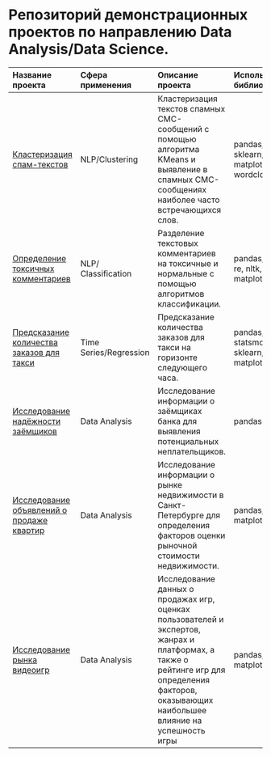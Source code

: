 # Репозиторий демонстрационных проектов по направлению Data Analysis/Data Science.

| Название проекта          |Сфера применения   |Описание проекта             | Используемые библиотеки     |
| :------------------------ |:----------------- |:----------------------------|:----------------------------|
| [Кластеризация спам-текстов](https://github.com/AlexeiGrib/yandex_empl/tree/main/NLP_spam%20clustering) |NLP/Clustering|Кластеризация текстов спамных СМС-сообщений с помощью алгоритма KMeans и выявление в спамных СМС-сообщениях наиболее часто встречающихся слов. |pandas, re, nltk, sklearn, matplotlib, wordcloud|
| [Определение токсичных комментариев](https://github.com/AlexeiGrib/yandex_empl/tree/main/NLP_toxic_comments_classification) |NLP/Сlassification| Разделение текстовых комментариев на токсичные и нормальные с помощью алгоритмов классификации. |pandas, numpy, re, nltk, sklearn, matplotlib|
| [Предсказание количества заказов для такси](https://github.com/AlexeiGrib/yandex_empl/tree/main/Time_Series_the_number_of_orders_prediction) |Time Series/Regression| Предсказание количества заказов для такси на горизонте следующего часа. |pandas, numpy, statsmodels, sklearn, matplotlib|
| [Исследование надёжности заёмщиков](https://github.com/AlexeiGrib/yandex_empl/tree/main/Customer_outflow%20(analytics)) |Data Analysis| Исследование информации о заёмщиках банка для выявления потенциальных неплательщиков. |pandas|
| [Исследование объявлений о продаже квартир](https://github.com/AlexeiGrib/yandex_empl/tree/main/Real_estate_research%20(analytics)) |Data Analysis| Исследование информации о рынке недвижимости в Санкт-Петербурге для определения факторов оценки рыночной стоимости недвижимости. |pandas, matplotlib|
| [Исследование рынка видеоигр](https://github.com/AlexeiGrib/yandex_empl/tree/main/Videogames_research%20(analytics)) |Data Analysis| Исследование данных о продажах игр, оценках пользователей и экспертов, жанрах и платформах, а также о рейтинге игр для определения факторов, оказывающих наибольшее влияние на успешность игры |pandas, scipy, matplotlib|
